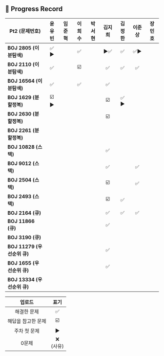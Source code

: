 ## 📍 Progress Record

| **Pt2 (문제번호)**         |  **윤유빈**   | **임준혁** | **이희수** | **박서현** | **김지희** | **김정한** | **이준상** | **장민호** |
|------------------------|:----------:|:-------:|:------:|:-------:|:-------:|:-------:|:-------:|:-------:|
| **BOJ 2805 (이분탐색)**    |    ✅ ▶️    |         |    ✅    |         |    ▶️✅       |    ✅    |    ✅▶️     |         |
| **BOJ 2110 (이분탐색)**    |     ✅      |         |    ☑️    |         |    ✅      |    ✅    |    ✅    |         |
| **BOJ 16564 (이분탐색)**   |     ✅      |         |    ✅    |         |    ✅      |         |         |         |
| **BOJ 1629 (분할정복)**    |  ☑️ ▶️     |         |        |         |     ☑️     |  ✅ ▶️   |         |         |
| **BOJ 2630 (분할정복)**    |            |         |        |         |    ☑️     |         |         |         |
| **BOJ 2261 (분할정복)**    |            |         |        |         |         |         |         |         |
| **BOJ 10828 (스택)**     |            |         |        |         |     ✅     |         |         |         |
| **BOJ 9012 (스택)**      |            |         |        |         |      ✅    |         |     ✅     |         |
| **BOJ 2504 (스택)**      |            |         |        |         |    ☑️       |         |    ✅     |         |
| **BOJ 2493 (스택)**      |            |         |        |         |    ☑️       |    ✅    |         |         |
| **BOJ 2164 (큐)**       |            |         |        |         |    ✅     |    ✅    |      ✅    |         |
| **BOJ 11866 (큐)**      |            |         |        |         |    ✅       |         |         |         |
| **BOJ 3190 (큐)**       |            |         |        |         |         |         |         |         |
| **BOJ 11279 (우선순위 큐)** |            |         |        |         |     ✅    |         |         |         |
| **BOJ 1655 (우선순위 큐)**  |            |         |        |         |    ✅     |         |         |         |
| **BOJ 13334 (우선순위 큐)** |            |         |        |         |         |         |         |         |




|    업로드     |     표기      |
|:----------:|:-----------:|
|   해결한 문제   |      ✅      |
| 해답을 참고한 문제 |     ☑️      |
|  주차 첫 문제   |     ▶️     |
|    0문제     | ❌ <br/>(사유) |
